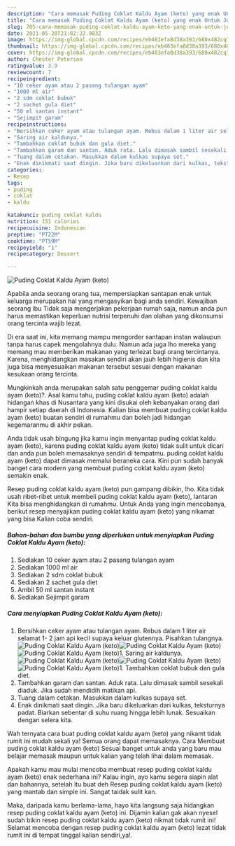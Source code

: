 ```yaml
---
description: "Cara memasak Puding Coklat Kaldu Ayam (keto) yang enak Untuk Jualan"
title: "Cara memasak Puding Coklat Kaldu Ayam (keto) yang enak Untuk Jualan"
slug: 705-cara-memasak-puding-coklat-kaldu-ayam-keto-yang-enak-untuk-jualan
date: 2021-05-20T21:02:22.903Z
image: https://img-global.cpcdn.com/recipes/eb483efa8d38a393/680x482cq70/puding-coklat-kaldu-ayam-keto-foto-resep-utama.jpg
thumbnail: https://img-global.cpcdn.com/recipes/eb483efa8d38a393/680x482cq70/puding-coklat-kaldu-ayam-keto-foto-resep-utama.jpg
cover: https://img-global.cpcdn.com/recipes/eb483efa8d38a393/680x482cq70/puding-coklat-kaldu-ayam-keto-foto-resep-utama.jpg
author: Chester Peterson
ratingvalue: 3.9
reviewcount: 7
recipeingredient:
- "10 ceker ayam atau 2 pasang tulangan ayam"
- "1000 ml air"
- "2 sdm coklat bubuk"
- "2 sachet gula diet"
- "50 ml santan instant"
- "Sejimpit garam"
recipeinstructions:
- "Bersihkan ceker ayam atau tulangan ayam. Rebus dalam 1 liter air selamat 1- 2 jam api kecil supaya keluar glutennya. Pisahkan tulangnya."
- "Saring air kaldunya."
- "Tambahkan coklat bubuk dan gula diet."
- "Tambahkan garam dan santan. Aduk rata. Lalu dimasak sambil sesekali diaduk. Jika sudah mendidih matikan api."
- "Tuang dalam cetakan. Masukkan dalam kulkas supaya set."
- "Enak dinikmati saat dingin. Jika baru dikeluarkan dari kulkas, teksturnya padat. Biarkan sebentar di suhu ruang hingga lebih lunak. Sesuaikan dengan selera kita."
categories:
- Resep
tags:
- puding
- coklat
- kaldu

katakunci: puding coklat kaldu 
nutrition: 151 calories
recipecuisine: Indonesian
preptime: "PT22M"
cooktime: "PT59M"
recipeyield: "1"
recipecategory: Dessert

---
```



![Puding Coklat Kaldu Ayam (keto)](https://img-global.cpcdn.com/recipes/eb483efa8d38a393/680x482cq70/puding-coklat-kaldu-ayam-keto-foto-resep-utama.jpg)

Apabila anda seorang orang tua, mempersiapkan santapan enak untuk keluarga merupakan hal yang mengasyikan bagi anda sendiri. Kewajiban seorang ibu Tidak saja mengerjakan pekerjaan rumah saja, namun anda pun harus memastikan keperluan nutrisi terpenuhi dan olahan yang dikonsumsi orang tercinta wajib lezat.

Di era  saat ini, kita memang mampu mengorder santapan instan walaupun tanpa harus capek mengolahnya dulu. Namun ada juga lho mereka yang memang mau memberikan makanan yang terlezat bagi orang tercintanya. Karena, menghidangkan masakan sendiri akan jauh lebih higienis dan kita juga bisa menyesuaikan makanan tersebut sesuai dengan makanan kesukaan orang tercinta. 



Mungkinkah anda merupakan salah satu penggemar puding coklat kaldu ayam (keto)?. Asal kamu tahu, puding coklat kaldu ayam (keto) adalah hidangan khas di Nusantara yang kini disukai oleh kebanyakan orang dari hampir setiap daerah di Indonesia. Kalian bisa membuat puding coklat kaldu ayam (keto) buatan sendiri di rumahmu dan boleh jadi hidangan kegemaranmu di akhir pekan.

Anda tidak usah bingung jika kamu ingin menyantap puding coklat kaldu ayam (keto), karena puding coklat kaldu ayam (keto) tidak sulit untuk dicari dan anda pun boleh memasaknya sendiri di tempatmu. puding coklat kaldu ayam (keto) dapat dimasak memalui beraneka cara. Kini pun sudah banyak banget cara modern yang membuat puding coklat kaldu ayam (keto) semakin enak.

Resep puding coklat kaldu ayam (keto) pun gampang dibikin, lho. Kita tidak usah ribet-ribet untuk membeli puding coklat kaldu ayam (keto), lantaran Kita bisa menghidangkan di rumahmu. Untuk Anda yang ingin mencobanya, berikut resep menyajikan puding coklat kaldu ayam (keto) yang nikamat yang bisa Kalian coba sendiri.

<!--inarticleads1-->

##### Bahan-bahan dan bumbu yang diperlukan untuk menyiapkan Puding Coklat Kaldu Ayam (keto):

1. Sediakan 10 ceker ayam atau 2 pasang tulangan ayam
1. Sediakan 1000 ml air
1. Sediakan 2 sdm coklat bubuk
1. Sediakan 2 sachet gula diet
1. Ambil 50 ml santan instant
1. Sediakan Sejimpit garam




<!--inarticleads2-->

##### Cara menyiapkan Puding Coklat Kaldu Ayam (keto):

1. Bersihkan ceker ayam atau tulangan ayam. Rebus dalam 1 liter air selamat 1- 2 jam api kecil supaya keluar glutennya. Pisahkan tulangnya.
<img src="https://img-global.cpcdn.com/steps/149b63169702ec23/160x128cq70/puding-coklat-kaldu-ayam-keto-langkah-memasak-1-foto.jpg" alt="Puding Coklat Kaldu Ayam (keto)"><img src="https://img-global.cpcdn.com/steps/1398d6d62a1e998b/160x128cq70/puding-coklat-kaldu-ayam-keto-langkah-memasak-1-foto.jpg" alt="Puding Coklat Kaldu Ayam (keto)"><img src="https://img-global.cpcdn.com/steps/16651ddfde38fc20/160x128cq70/puding-coklat-kaldu-ayam-keto-langkah-memasak-1-foto.jpg" alt="Puding Coklat Kaldu Ayam (keto)">1. Saring air kaldunya.
<img src="https://img-global.cpcdn.com/steps/a93efec2b832d7e7/160x128cq70/puding-coklat-kaldu-ayam-keto-langkah-memasak-2-foto.jpg" alt="Puding Coklat Kaldu Ayam (keto)"><img src="https://img-global.cpcdn.com/steps/137d695789068659/160x128cq70/puding-coklat-kaldu-ayam-keto-langkah-memasak-2-foto.jpg" alt="Puding Coklat Kaldu Ayam (keto)"><img src="https://img-global.cpcdn.com/steps/d42ab8b582cfeea6/160x128cq70/puding-coklat-kaldu-ayam-keto-langkah-memasak-2-foto.jpg" alt="Puding Coklat Kaldu Ayam (keto)">1. Tambahkan coklat bubuk dan gula diet.
1. Tambahkan garam dan santan. Aduk rata. Lalu dimasak sambil sesekali diaduk. Jika sudah mendidih matikan api.
1. Tuang dalam cetakan. Masukkan dalam kulkas supaya set.
1. Enak dinikmati saat dingin. Jika baru dikeluarkan dari kulkas, teksturnya padat. Biarkan sebentar di suhu ruang hingga lebih lunak. Sesuaikan dengan selera kita.




Wah ternyata cara buat puding coklat kaldu ayam (keto) yang nikamt tidak rumit ini mudah sekali ya! Semua orang dapat memasaknya. Cara Membuat puding coklat kaldu ayam (keto) Sesuai banget untuk anda yang baru mau belajar memasak maupun untuk kalian yang telah lihai dalam memasak.

Apakah kamu mau mulai mencoba membuat resep puding coklat kaldu ayam (keto) enak sederhana ini? Kalau ingin, ayo kamu segera siapin alat dan bahannya, setelah itu buat deh Resep puding coklat kaldu ayam (keto) yang mantab dan simple ini. Sangat taidak sulit kan. 

Maka, daripada kamu berlama-lama, hayo kita langsung saja hidangkan resep puding coklat kaldu ayam (keto) ini. Dijamin kalian gak akan nyesel sudah bikin resep puding coklat kaldu ayam (keto) nikmat tidak rumit ini! Selamat mencoba dengan resep puding coklat kaldu ayam (keto) lezat tidak rumit ini di tempat tinggal kalian sendiri,ya!.

